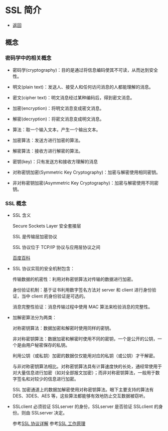 # SSL 简介

- [返回](./README.md)

## 概念

### 密码学中的相关概念

- 密码学(cryptography)：目的是通过将信息编码使其不可读，从而达到安全性。

- 明文(plain text)：发送人、接受人和任何访问消息的人都能理解的消息。

- 密文(cipher text)：明文消息经过某种编码后，得到密文消息。

- 加密(encryption)：将明文消息变成密文消息。

- 解密(decryption)：将密文消息变成明文消息。

- 算法：取一个输入文本，产生一个输出文本。

- 加密算法：发送方进行加密的算法。

- 解密算法：接收方进行解密的算法。

- 密钥(key)：只有发送方和接收方理解的消息

- 对称密钥加密(Symmetric Key Cryptography)：加密与解密使用相同密钥。

- 非对称密钥加密(Asymmetric Key Cryptography)：加密与解密使用不同密钥。

### SSL 概念

- SSL 含义

  Secure Sockets Layer 安全套接层

  SSL 是传输层加密协议

  SSL 协议位于 TCP/IP 协议与应用层协议之间

  [百度百科](https://baike.baidu.com/item/ssl/320778)

- SSL 协议实现的安全机制包含：

  传输数据的机密性：利用对称密钥算法对传输的数据进行加密。

  身份验证机制：基于证书利用数字签名方法对 server 和 client 进行身份验证，当中 client 的身份验证是可选的。

  消息完整性验证：消息传输过程中使用 MAC 算法来检验消息的完整性。

- 加解密算法分为两类：

  对称密钥算法：数据加密和解密时使用同样的密钥。

  非对称密钥算法：数据加密和解密时使用不同的密钥，一个是公开的公钥，一个是由用户秘密保存的私钥。

  利用公钥（或私钥）加密的数据仅仅能用对应的私钥（或公钥）才干解密。

  与非对称密钥算法相比。对称密钥算法具有计算速度快的长处，通经常使用于对大量信息进行加密（如对全部报文加密）；而非对称密钥算法，一般用于数字签名和对较少的信息进行加密。

  SSL 加密通道上的数据加解密使用对称密钥算法。眼下主要支持的算法有 DES、3DES、AES 等，这些算法都能够有效地防止交互数据被窃听。

- SSLclient 必须验证 SSLserver 的身份，SSLserver 是否验证 SSLclient 的身份。则由 SSLserver 决定。

  参考[SSL 协议详解](https://www.cnblogs.com/jeriffe/articles/2804190.html) 参考[SSL 工作原理](https://www.cnblogs.com/bhlsheji/p/4586597.html)
